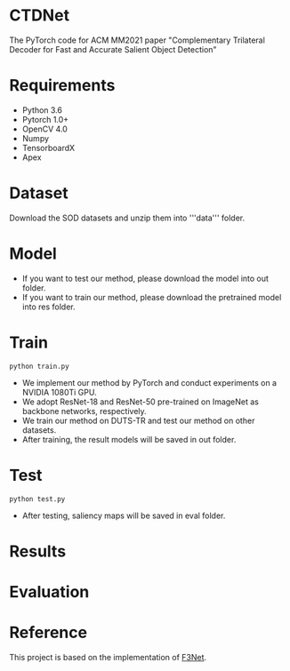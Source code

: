 # CTDNet
The PyTorch code for ACM MM2021 paper "Complementary Trilateral Decoder for Fast and Accurate Salient Object Detection"

# Requirements
- Python 3.6
- Pytorch 1.0+
- OpenCV 4.0
- Numpy
- TensorboardX
- Apex

# Dataset
Download the SOD datasets and unzip them into '''data''' folder.

# Model
- If you want to test our method, please download the model into out folder.
- If you want to train our method, please download the pretrained model into res folder.

# Train
```shell script
python train.py
```
- We implement our method by PyTorch and conduct experiments on a NVIDIA 1080Ti GPU. 
- We adopt ResNet-18 and ResNet-50 pre-trained on ImageNet as backbone networks, respectively.
- We train our method on DUTS-TR and test our method on other datasets.
- After training, the result models will be saved in out folder.

# Test
```shell script
python test.py
```
- After testing, saliency maps will be saved in eval folder.

# Results

# Evaluation

# Reference
This project is based on the implementation of [F3Net](https://github.com/weijun88/F3Net).
